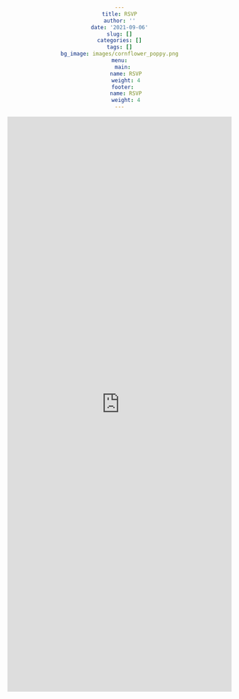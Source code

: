 ```yaml
---
title: RSVP
author: ''
date: '2021-09-06'
slug: []
categories: []
tags: []
bg_image: images/cornflower_poppy.png
menu:
  main:
    name: RSVP
    weight: 4
  footer:
    name: RSVP
    weight: 4
---
```

<style>
div {
  text-align:center;
  width:100%;
}
iframe{
  width: 100%;
}
</style>

<iframe src="https://docs.google.com/forms/d/e/1FAIpQLSe45g7I7Yp5L6jtgbmm-VjLvj3aTHv_rbkmKo-KDLNWMw3FPw/viewform?embedded=true" width="640" scrolling="no" height="1290" frameborder="0" marginheight="0" marginwidth="0">Loading…</iframe>